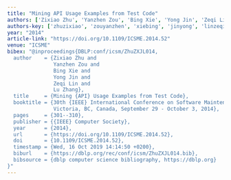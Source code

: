 ```yaml
---
title: "Mining API Usage Examples from Test Code"
authors: ['Zixiao Zhu', 'Yanzhen Zou', 'Bing Xie', 'Yong Jin', 'Zeqi Lin', 'Lu Zhang 0023']
authors-key: ['zhuzixiao', 'zouyanzhen', 'xiebing', 'jinyong', 'linzeqi', 'zhanglu']
year: "2014"
article-link: "https://doi.org/10.1109/ICSME.2014.52"
venue: "ICSME"
bibex: "@inproceedings{DBLP:conf/icsm/ZhuZXJL014,
  author    = {Zixiao Zhu and
               Yanzhen Zou and
               Bing Xie and
               Yong Jin and
               Zeqi Lin and
               Lu Zhang},
  title     = {Mining {API} Usage Examples from Test Code},
  booktitle = {30th {IEEE} International Conference on Software Maintenance and Evolution,
               Victoria, BC, Canada, September 29 - October 3, 2014},
  pages     = {301--310},
  publisher = {{IEEE} Computer Society},
  year      = {2014},
  url       = {https://doi.org/10.1109/ICSME.2014.52},
  doi       = {10.1109/ICSME.2014.52},
  timestamp = {Wed, 16 Oct 2019 14:14:50 +0200},
  biburl    = {https://dblp.org/rec/conf/icsm/ZhuZXJL014.bib},
  bibsource = {dblp computer science bibliography, https://dblp.org}
}"
---
```

